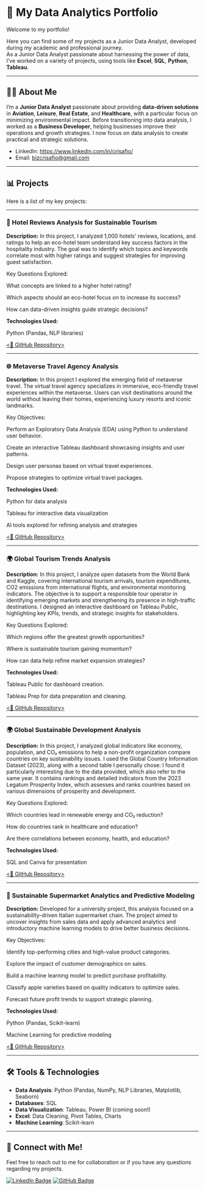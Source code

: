 # 💼 My Data Analytics Portfolio

Welcome to my portfolio!

Here you can find some of my projects as a Junior Data Analyst, developed during my academic and professional journey.  
As a Junior Data Analyst passionate about harnessing the power of data, I’ve worked on a variety of projects, using tools like **Excel**, **SQL**, **Python**, **Tableau**.

---

## 👩‍🎓 About Me

I’m a **Junior Data Analyst** passionate about providing **data-driven solutions** in **Aviation**, **Leisure**, **Real Estate**, and **Healthcare**, with a particular focus on minimizing environmental impact. Before transitioning into data analysis, I worked as a **Business Developer**, helping businesses improve their operations and growth strategies. I now focus on data analysis to create practical and strategic solutions.

- LinkedIn: https://www.linkedin.com/in/crisafio/
- Email: bizcrisafio@gmail.com

---

## 📊 Projects

Here is a list of my key projects:

---

### **🏨 Hotel Reviews Analysis for Sustainable Tourism**

**Description:**
In this project, I analyzed 1,000 hotels' reviews, locations, and ratings to help an eco-hotel team understand key success factors in the hospitality industry. The goal was to identify which topics and keywords correlate most with higher ratings and suggest strategies for improving guest satisfaction.

Key Questions Explored:

What concepts are linked to a higher hotel rating?

Which aspects should an eco-hotel focus on to increase its success?

How can data-driven insights guide strategic decisions?

**Technologies Used:**

Python (Pandas, NLP libraries)


[<🔗 GitHub Repository>](https://github.com/VeronicaCrisafio/MyPortfolio/blob/main/VeronicaCrisafioPython.ipynb)

---

###  **🌐 Metaverse Travel Agency Analysis**

**Description:**
In this project I explored the emerging field of metaverse travel.
The virtual travel agency specializes in immersive, eco-friendly travel experiences within the metaverse. 
Users can visit destinations around the world without leaving their homes, experiencing luxury resorts and iconic landmarks.

Key Objectives:

Perform an Exploratory Data Analysis (EDA) using Python to understand user behavior.

Create an interactive Tableau dashboard showcasing insights and user patterns.

Design user personas based on virtual travel experiences.

Propose strategies to optimize virtual travel packages.

**Technologies Used:**

Python for data analysis 

Tableau for interactive data visualization

AI tools explored for refining analysis and strategies

[<🔗 GitHub Repository>](https://github.com/VeronicaCrisafio/MyPortfolio/blob/main/Progetto%20Finale%20Data%20Analysis%20di%20Veronica%20Crisafio.pdf)

---

### **🌍 Global Tourism Trends Analysis**

**Description:**
In this project, I analyze open datasets from the World Bank and Kaggle, covering international tourism arrivals, tourism expenditures, CO2 emissions from international flights, and environmental monitoring indicators.
The objective is to support a responsible tour operator in identifying emerging markets and strengthening its presence in high-traffic destinations.
I designed an interactive dashboard on Tableau Public, highlighting key KPIs, trends, and strategic insights for stakeholders.

Key Questions Explored:

Which regions offer the greatest growth opportunities?

Where is sustainable tourism gaining momentum?

How can data help refine market expansion strategies?

**Technologies Used:**

Tableau Public for dashboard creation.

Tableau Prep for data preparation and cleaning.

[<🔗 GitHub Repository>](https://github.com/VeronicaCrisafio/MyPortfolio/blob/2b388cc176f03b30cab9eaaac0b44b5908b6a6e3/Progetto%20Data%20Visualization%20con%20Tableau%20di%20Veronica%20Crisafio.pdf)

---
### **🌍 Global Sustainable Development Analysis**

**Description:**
In this project, I analyzed global indicators like economy, population, and CO₂ emissions to help a non-profit organization compare countries on key sustainability issues. I used the Global Country Information Dataset (2023), along with a second table I personally chose: I found it particularly interesting due to the data provided, which also refer to the same year. It contains rankings and detailed indicators from the 2023 Legatum Prosperity Index, which assesses and ranks countries based on various dimensions of prosperity and development.

Key Questions Explored:

Which countries lead in renewable energy and CO₂ reduction?

How do countries rank in healthcare and education?

Are there correlations between economy, health, and education?

**Technologies Used:**

SQL and Canva for presentation

[<🔗 GitHub Repository>](https://github.com/VeronicaCrisafio/MyPortfolio/blob/main/Progetto%20SQL%20Lifestyle%20di%20Veronica%20Crisafio.pdf)

---

### **🛒 Sustainable Supermarket Analytics and Predictive Modeling**

**Description:**
Developed for a university project, this analysis focused on a sustainability-driven Italian supermarket chain.
The project aimed to uncover insights from sales data and apply advanced analytics and introductory machine learning models to drive better business decisions.

Key Objectives:

Identify top-performing cities and high-value product categories.

Explore the impact of customer demographics on sales.

Build a machine learning model to predict purchase profitability.

Classify apple varieties based on quality indicators to optimize sales.

Forecast future profit trends to support strategic planning.

**Technologies Used:**

Python (Pandas, Scikit-learn)

Machine Learning for predictive modeling

[<🔗 GitHub Repository>](https://github.com/VeronicaCrisafio/MyPortfolio/blob/b6d26b53106c8fc6ced06605b4d37ff4ed24863b/VeronicaCrisafio_Progetto_Advanced_Analytics.ipynb)

---


## 🛠️ Tools & Technologies

- **Data Analysis**: Python (Pandas, NumPy, NLP Libraries, Matplotlib, Seaborn)
- **Databases**: SQL 
- **Data Visualization**: Tableau, Power BI (coming soon!)
- **Excel**: Data Cleaning, Pivot Tables, Charts
- **Machine Learning**: Scikit-learn

---

## 🔗 Connect with Me!

Feel free to reach out to me for collaboration or if you have any questions regarding my projects.

[![LinkedIn Badge](https://img.shields.io/badge/LinkedIn-0077B5?style=social&logo=linkedin)](https://www.linkedin.com/in/crisafio/)
[![GitHub Badge](https://img.shields.io/badge/GitHub-181717?style=social&logo=github)](https://github.com/VeronicaCrisafio/)
